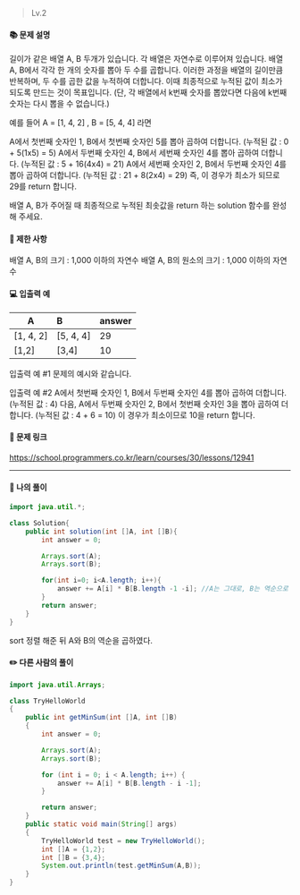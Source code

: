 > Lv.2

#### 📚 문제 설명
길이가 같은 배열 A, B 두개가 있습니다. 각 배열은 자연수로 이루어져 있습니다.
배열 A, B에서 각각 한 개의 숫자를 뽑아 두 수를 곱합니다. 이러한 과정을 배열의 길이만큼 반복하며, 두 수를 곱한 값을 누적하여 더합니다. 이때 최종적으로 누적된 값이 최소가 되도록 만드는 것이 목표입니다. (단, 각 배열에서 k번째 숫자를 뽑았다면 다음에 k번째 숫자는 다시 뽑을 수 없습니다.)

예를 들어 A = [1, 4, 2] , B = [5, 4, 4] 라면

A에서 첫번째 숫자인 1, B에서 첫번째 숫자인 5를 뽑아 곱하여 더합니다. (누적된 값 : 0 + 5(1x5) = 5)
A에서 두번째 숫자인 4, B에서 세번째 숫자인 4를 뽑아 곱하여 더합니다. (누적된 값 : 5 + 16(4x4) = 21)
A에서 세번째 숫자인 2, B에서 두번째 숫자인 4를 뽑아 곱하여 더합니다. (누적된 값 : 21 + 8(2x4) = 29)
즉, 이 경우가 최소가 되므로 29를 return 합니다.

배열 A, B가 주어질 때 최종적으로 누적된 최솟값을 return 하는 solution 함수를 완성해 주세요.

#### 📌 제한 사항 
배열 A, B의 크기 : 1,000 이하의 자연수
배열 A, B의 원소의 크기 : 1,000 이하의 자연수


#### 💻 입출력 예

|A|B|answer|
|---|:---|:---|
|[1, 4, 2]|[5, 4, 4]|29|
|[1,2]|[3,4]|10|


입출력 예 #1
문제의 예시와 같습니다.

입출력 예 #2
A에서 첫번째 숫자인 1, B에서 두번째 숫자인 4를 뽑아 곱하여 더합니다. (누적된 값 : 4) 다음, A에서 두번째 숫자인 2, B에서 첫번째 숫자인 3을 뽑아 곱하여 더합니다. (누적된 값 : 4 + 6 = 10)
이 경우가 최소이므로 10을 return 합니다.


#### 🔗 문제 링크
https://school.programmers.co.kr/learn/courses/30/lessons/12941

---

#### 📝 나의 풀이
``` java
import java.util.*;

class Solution{
    public int solution(int []A, int []B){
        int answer = 0;

        Arrays.sort(A);
        Arrays.sort(B);

        for(int i=0; i<A.length; i++){
            answer += A[i] * B[B.length -1 -i]; //A는 그대로, B는 역순으로
        }
        return answer;
    }
}
```
sort 정렬 해준 뒤 A와 B의 역순을 곱하였다.

#### ✏️ 다른 사람의 풀이
``` java
import java.util.Arrays;

class TryHelloWorld
{
    public int getMinSum(int []A, int []B)
    {
        int answer = 0;

        Arrays.sort(A);
        Arrays.sort(B);

        for (int i = 0; i < A.length; i++) {
            answer += A[i] * B[B.length - i -1];
        }

        return answer;
    }
    public static void main(String[] args)
    {
        TryHelloWorld test = new TryHelloWorld();
        int []A = {1,2};
        int []B = {3,4};
        System.out.println(test.getMinSum(A,B));
    }
}

```
